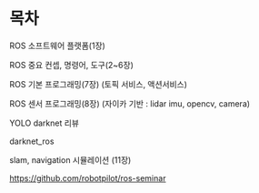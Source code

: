 # 목차

ROS 소프트웨어 플랫폼(1장)

ROS 중요 컨셉, 명령어, 도구(2~6장)

ROS 기본 프로그래밍(7장) (토픽 서비스, 액션서비스)

ROS 센서 프로그래밍(8장) (자이카 기반 : lidar imu, opencv, camera)

YOLO darknet 리뷰

darknet_ros

slam, navigation 시뮬레이션 (11장)

https://github.com/robotpilot/ros-seminar
